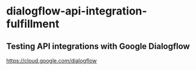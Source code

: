 # dialogflow-api-integration-fulfillment

## Testing API integrations with Google Dialogflow
https://cloud.google.com/dialogflow
